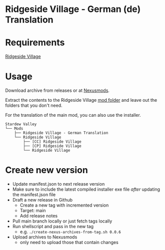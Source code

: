 # Ridgeside Village - German (de) Translation

# Requirements

[Ridgeside Village](https://www.nexusmods.com/stardewvalley/mods/7286)

# Usage

Download archive from releases or at [Nexusmods](https://www.nexusmods.com/stardewvalley/mods/TODO).

Extract the contents to the Ridgeside Village [mod folder](https://ridgeside.fandom.com/wiki/Install_Guide#First-time_install) and leave out the folders that you don't need.

For the translation of the main mod, you can also use the installer.

```
Stardew Valley
└── Mods
    ├── Ridgeside Village - German Translation
    └── Ridgeside Village
        ├── [CC] Ridgeside Village
        ├── [CP] Ridgeside Village
        └── Ridgeside Village
```

# Create new version

- Update manifest.json to next release version
- Make sure to include the latest compiled installer exe file *after* updating the manifest.json file
- Draft a new release in Github
  - Create a new tag with incremented version
  - Target: main
  - Add release notes
- Pull main branch locally or just fetch tags locally
- Run shellscript and pass in the new tag
  - e.g. `./create-nexus-archives-from-tag.sh 0.0.6`
- Upload archives to Nexusmods
  - only need to upload those that contain changes
